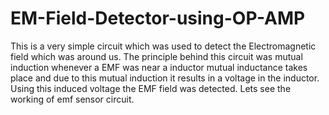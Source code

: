 # EM-Field-Detector-using-OP-AMP
This is a very simple circuit which was used to detect the Electromagnetic field which was around us. The principle behind this circuit was mutual induction whenever a EMF was near a inductor mutual inductance takes place and due to this mutual induction it results in a voltage in the inductor. Using this induced voltage the EMF field was detected. Lets see the working of emf sensor circuit.

